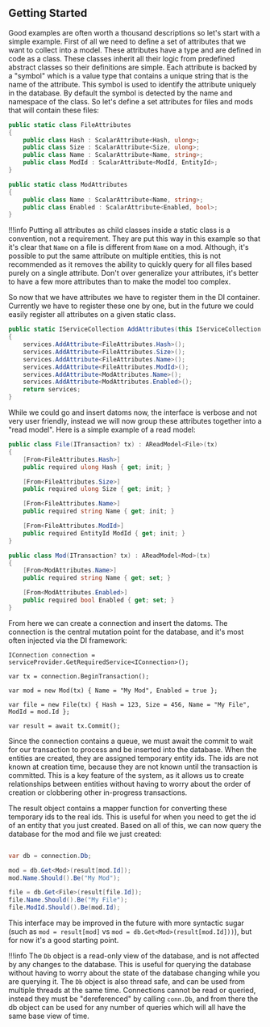 ﻿---
hide:
  - toc
---

## Getting Started

Good examples are often worth a thousand descriptions so let's start with a simple example. First of all we need to define a set
of attributes that we want to collect into a model. These attributes have a type and are defined in code as a class. These classes
inherit all their logic from predefined abstract classes so their definitions are simple. Each attribute is backed by a "symbol"
which is a value type that contains a unique string that is the name of the attribute. This symbol is used to identify the attribute
uniquely in the database. By default the symbol is detected by the name and namespace of the class. So let's define a set
attributes for files and mods that will contain these files:


```csharp
public static class FileAttributes
{
    public class Hash : ScalarAttribute<Hash, ulong>;
    public class Size : ScalarAttribute<Size, ulong>;
    public class Name : ScalarAttribute<Name, string>;
    public class ModId : ScalarAttribute<ModId, EntityId>;
}

public static class ModAttributes
{
    public class Name : ScalarAttribute<Name, string>;
    public class Enabled : ScalarAttribute<Enabled, bool>;
}
```

!!!info
    Putting all attributes as child classes inside a static class is a convention, not a requirement. They are put this way
in this example so that it's clear that `Name` on a file is different from `Name` on a mod. Although, it's possible to put
the same attribute on multiple entities, this is not recommended as it removes the ability to quickly query for all files
based purely on a single attribute. Don't over generalize your attributes, it's better to have a few more attributes than
to make the model too complex.

So now that we have attributes we have to register them in the DI container. Currently we have to register these one by one,
but in the future we could easily register all attributes on a given static class.

```csharp
public static IServiceCollection AddAttributes(this IServiceCollection services)
{
    services.AddAttribute<FileAttributes.Hash>();
    services.AddAttribute<FileAttributes.Size>();
    services.AddAttribute<FileAttributes.Name>();
    services.AddAttribute<FileAttributes.ModId>();
    services.AddAttribute<ModAttributes.Name>();
    services.AddAttribute<ModAttributes.Enabled>();
    return services;
}
```

While we could go and insert datoms now, the interface is verbose and not very user friendly, instead we will now group
these attributes together into a "read model". Here is a simple example of a read model:

```csharp
public class File(ITransaction? tx) : AReadModel<File>(tx)
{
    [From<FileAttributes.Hash>]
    public required ulong Hash { get; init; }

    [From<FileAttributes.Size>]
    public required ulong Size { get; init; }

    [From<FileAttributes.Name>]
    public required string Name { get; init; }

    [From<FileAttributes.ModId>]
    public required EntityId ModId { get; init; }
}

public class Mod(ITransaction? tx) : AReadModel<Mod>(tx)
{
    [From<ModAttributes.Name>]
    public required string Name { get; set; }

    [From<ModAttributes.Enabled>]
    public required bool Enabled { get; set; }
}
```

From here we can create a connection and insert the datoms. The connection is the central mutation point for the database,
and it's most often injected via the DI framework:

```
IConnection connection = serviceProvider.GetRequiredService<IConnection>();

var tx = connection.BeginTransaction();

var mod = new Mod(tx) { Name = "My Mod", Enabled = true };

var file = new File(tx) { Hash = 123, Size = 456, Name = "My File", ModId = mod.Id };

var result = await tx.Commit();
```

Since the connection contains a queue, we must await the commit to wait for our transaction to process and be inserted into the database.
When the entities are created, they are assigned temporary entity ids. The ids are not known at creation time, because they
are not known until the transaction is committed. This is a key feature of the system, as it allows us to create relationships
between entities without having to worry about the order of creation or clobbering other in-progress transactions.

The result object contains a mapper function for converting these temporary ids to the real ids. This is useful for when you
need to get the id of an entity that you just created. Based on all of this, we can now query the database for the mod and
file we just created:

```csharp

var db = connection.Db;

mod = db.Get<Mod>(result[mod.Id]);
mod.Name.Should().Be("My Mod");

file = db.Get<File>(result[file.Id]);
file.Name.Should().Be("My File");
file.ModId.Should().Be(mod.Id);
```

This interface may be improved in the future with more syntactic sugar (such as `mod = result[mod]` vs `mod = db.Get<Mod>(result[mod.Id]))`), but for now it's a good starting point.

!!!info
    The `Db` object is a read-only view of the database, and is not affected by any changes to the database. This is useful for
    querying the database without having to worry about the state of the database changing while you are querying it. The `Db`
    object is also thread safe, and can be used from multiple threads at the same time. Connections cannot be read or queried,
    instead they must be "dereferenced" by calling `conn.Db`, and from there the db object can be used for any number of queries
    which will all have the same base view of time.



